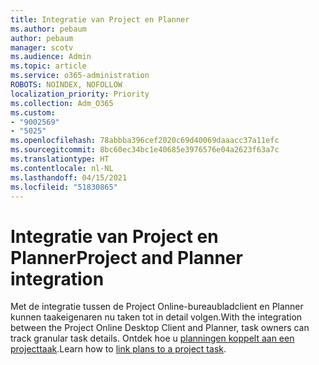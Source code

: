 ```yaml
---
title: Integratie van Project en Planner
ms.author: pebaum
author: pebaum
manager: scotv
ms.audience: Admin
ms.topic: article
ms.service: o365-administration
ROBOTS: NOINDEX, NOFOLLOW
localization_priority: Priority
ms.collection: Adm_O365
ms.custom:
- "9002569"
- "5025"
ms.openlocfilehash: 78abbba396cef2020c69d40069daaacc37a11efc
ms.sourcegitcommit: 8bc60ec34bc1e40685e3976576e04a2623f63a7c
ms.translationtype: HT
ms.contentlocale: nl-NL
ms.lasthandoff: 04/15/2021
ms.locfileid: "51830865"
---
```

# <a name="project-and-planner-integration"></a><span data-ttu-id="5a9eb-102">Integratie van Project en Planner</span><span class="sxs-lookup"><span data-stu-id="5a9eb-102">Project and Planner integration</span></span>

<span data-ttu-id="5a9eb-103">Met de integratie tussen de Project Online-bureaubladclient en Planner kunnen taakeigenaren nu taken tot in detail volgen.</span><span class="sxs-lookup"><span data-stu-id="5a9eb-103">With the integration between the Project Online Desktop Client and Planner, task owners can track granular task details.</span></span> <span data-ttu-id="5a9eb-104">Ontdek hoe u [planningen koppelt aan een projecttaak](https://www.microsoft.com/microsoft-365/blog/2017/10/30/introducing-new-ways-to-work-in-microsoft-project/).</span><span class="sxs-lookup"><span data-stu-id="5a9eb-104">Learn how to [link plans to a project task](https://www.microsoft.com/microsoft-365/blog/2017/10/30/introducing-new-ways-to-work-in-microsoft-project/).</span></span>
